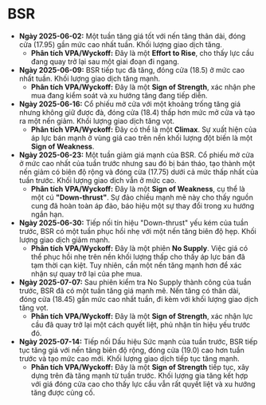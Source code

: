 # BSR

- **Ngày 2025-06-02:** Một tuần tăng giá tốt với nến tăng thân dài, đóng cửa (17.95) gần mức cao nhất tuần. Khối lượng giao dịch tăng.
    - **Phân tích VPA/Wyckoff:** Đây là một **Effort to Rise**, cho thấy lực cầu đang quay trở lại sau một giai đoạn đi ngang.
- **Ngày 2025-06-09:** BSR tiếp tục đà tăng, đóng cửa (18.5) ở mức cao nhất tuần. Khối lượng giao dịch tăng mạnh.
    - **Phân tích VPA/Wyckoff:** Đây là một **Sign of Strength**, xác nhận phe mua đang kiểm soát và xu hướng tăng đang tiếp diễn.
- **Ngày 2025-06-16:** Cổ phiếu mở cửa với một khoảng trống tăng giá nhưng không giữ được đà, đóng cửa (18.4) thấp hơn mức mở cửa và tạo ra một nến giảm. Khối lượng giao dịch tăng vọt.
    - **Phân tích VPA/Wyckoff:** Đây có thể là một **Climax**. Sự xuất hiện của áp lực bán mạnh ở vùng giá cao trên nền khối lượng đột biến là một **Sign of Weakness**.
- **Ngày 2025-06-23:** Một tuần giảm giá mạnh của BSR. Cổ phiếu mở cửa ở mức cao nhất của tuần trước nhưng sau đó bị bán tháo, tạo thành một nến giảm có biên độ rộng và đóng cửa (17.75) dưới cả mức thấp nhất của tuần trước. Khối lượng giao dịch vẫn ở mức cao.
    - **Phân tích VPA/Wyckoff:** Đây là một **Sign of Weakness**, cụ thể là một cú **"Down-thrust"**. Sự đảo chiều mạnh mẽ này cho thấy nguồn cung đã hoàn toàn áp đảo, báo hiệu một sự thay đổi trong xu hướng ngắn hạn.
- **Ngày 2025-06-30:** Tiếp nối tín hiệu "Down-thrust" yếu kém của tuần trước, BSR có một tuần phục hồi nhẹ với một nến tăng biên độ hẹp. Khối lượng giao dịch giảm mạnh.
    - **Phân tích VPA/Wyckoff:** Đây là một phiên **No Supply**. Việc giá có thể phục hồi nhẹ trên nền khối lượng thấp cho thấy áp lực bán đã tạm thời cạn kiệt. Tuy nhiên, cần một nến tăng mạnh hơn để xác nhận sự quay trở lại của phe mua.
- **Ngày 2025-07-07:** Sau phiên kiểm tra No Supply thành công của tuần trước, BSR đã có một tuần tăng giá mạnh mẽ. Nến tăng có thân dài, đóng cửa (18.45) gần mức cao nhất tuần, đi kèm với khối lượng giao dịch tăng vọt.
    - **Phân tích VPA/Wyckoff:** Đây là một **Sign of Strength**, xác nhận lực cầu đã quay trở lại một cách quyết liệt, phủ nhận tín hiệu yếu trước đó.
- **Ngày 2025-07-14:** Tiếp nối Dấu hiệu Sức mạnh của tuần trước, BSR tiếp tục tăng giá với nến tăng biên độ rộng, đóng cửa (19.0) cao hơn tuần trước và tạo mức cao mới. Khối lượng giao dịch tiếp tục tăng mạnh.
    - **Phân tích VPA/Wyckoff:** Đây là một **Sign of Strength** tiếp tục, xây dựng trên đà tăng mạnh từ tuần trước. Khối lượng gia tăng kết hợp với giá đóng cửa cao cho thấy lực cầu vẫn rất quyết liệt và xu hướng tăng được củng cố.


